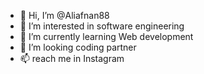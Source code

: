 - 👋 Hi, I’m @Aliafnan88
- 👀 I’m interested in software engineering 
- 🌱 I’m currently learning Web development 
- 💞️ I’m looking coding partner 
- 📫  reach me in Instagram 

<!---
Aliafnan88/Aliafnan88 is a ✨ special ✨ repository because its `README.md` (this file) appears on your GitHub profile.
You can click the Preview link to take a look at your changes.
--->

